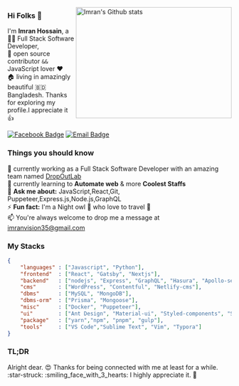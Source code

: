[<img align="right" width="350" height="250" src="https://github-readme-stats.vercel.app/api?username=imranDu&show_icons=true&theme=merko&hide_border=true&count_private=true&show_owner=true" alt="Imran's Github stats"/>](https://github.com/imranDu)
### Hi Folks :wave: 
I'm **Imran Hossain**, a :man_technologist: Full Stack Software Developer, <br/>
:rocket: open source contributor `&&` JavaScript lover :heart: <br/> :house: living in amazingly beautiful  :bangladesh: Bangladesh.
Thanks for exploring my profile.I appreciate it :+1:

[![Facebook Badge](https://img.shields.io/badge/-imranvision35-1877F2?style=flat-square&labelColor=1877F2&logo=facebook&logoColor=white&link=https://facebook.com/imranvision35)](https://facebook.com/imranvision35) [![Email Badge](https://img.shields.io/badge/-Email-c14438?style=flat-square&logo=Gmail&logoColor=white&link=mailto:imranvision35@gmail.com)](mailto:imranvision35@gmail.com)
### Things you should know
:telescope: currently working as a Full Stack Software Developer with an amazing team named [DropOutLab](https://github.com/dropoutlab-dev)\
:seedling: currently learning to **Automate web** & more **Coolest Staffs**\
:speech_balloon: **Ask me about:** JavaScript,React,Git, Puppeteer,Express.js,Node.js,GraphQL\
:zap: **Fun fact:** I'm a Night owl :owl: who love to travel :rocket: <br/>
:mailbox: You're always welcome to drop me a message at [imranvision35@gmail.com](imranvision35@gmail.com)
### My Stacks
```json
{
    "languages" : ["Javascript", "Python"],
    "frontend"  : ["React", "Gatsby", "Nextjs"],
    "backend"   : ["nodejs", "Express", "GraphQL", "Hasura", "Apollo-server"],
    "cms"       : ["WordPress", "Contentful", "Netlify-cms"],
    "dbms"    	: ["MySQL", "MongoDB"],
    "dbms-orm"  : ["Prisma", "Mongoose"],
    "misc"      : ["Docker", "Puppeteer"],
    "ui"        : ["Ant Design", "Material-ui", "Styled-components", "SASS", "Bootstrap" ],
    "package"   : ["yarn","npm", "pnpm", "gulp"],
    "tools"     : ["VS Code","Sublime Text", "Vim", "Typora"]
}
```
### TL;DR
Alright dear. :heart_eyes: Thanks for being connected with me at least for a while. :star-struck: :smiling_face_with_3_hearts: I highly appreciate it. :clap:
